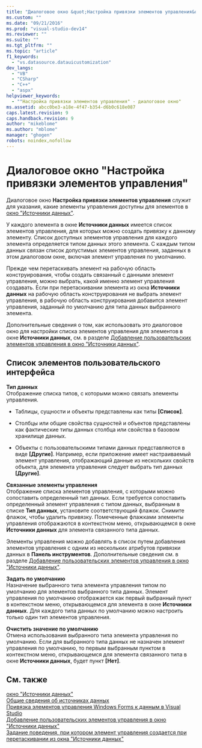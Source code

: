 ```yaml
---
title: "Диалоговое окно &quot;Настройка привязки элементов управления&quot; | Microsoft Docs"
ms.custom: ""
ms.date: "09/21/2016"
ms.prod: "visual-studio-dev14"
ms.reviewer: ""
ms.suite: ""
ms.tgt_pltfrm: ""
ms.topic: "article"
f1_keywords: 
  - "vs.datasource.datauicustomization"
dev_langs: 
  - "VB"
  - "CSharp"
  - "C++"
  - "aspx"
helpviewer_keywords: 
  - ""Настройка привязки элементов управления" - диалоговое окно"
ms.assetid: abcc0be3-a18e-4f47-b354-d6b0c618e087
caps.latest.revision: 9
caps.handback.revision: 9
author: "mikeblome"
ms.author: "mblome"
manager: "ghogen"
robots: noindex,nofollow
---
```

# Диалоговое окно &quot;Настройка привязки элементов управления&quot;
Диалоговое окно **Настройка привязки элементов управления** служит для указания, какие элементы управления доступны для элементов в [окно "Источники данных"](../Topic/Data%20Sources%20Window.md).  
  
 У каждого элемента в окне **Источники данных** имеется список элементов управления, для которых можно создать привязку к данному элементу.  Список доступных элементов управления для каждого элемента определяется типом данных этого элемента.  С каждым типом данных связан список допустимых элементов управления, заданных в этом диалоговом окне, включая элемент управления по умолчанию.  
  
 Прежде чем перетаскивать элемент на рабочую область конструирования, чтобы создать связанный с данными элемент управления, можно выбрать, какой именно элемент управления создавать.  Если при перетаскивании элемента из окна **Источники данных** на рабочую область конструирования не выбрать элемент управления, в рабочую область конструирования добавится элемент управления, заданный по умолчанию для типа данных выбранного элемента.  
  
 Дополнительные сведения о том, как использовать это диалоговое окно для настройки списка элементов управления для элементов в окне **Источники данных**, см. в разделе [Добавление пользовательских элементов управления в окно "Источники данных"](../data-tools/add-custom-controls-to-the-data-sources-window.md).  
  
## Список элементов пользовательского интерфейса  
 **Тип данных**  
 Отображение списка типов, с которыми можно связать элементы управления.  
  
-   Таблицы, сущности и объекты представлены как типы **\[Список\]**.  
  
-   Столбцы или общие свойства сущностей и объектов представлены как фактические типы данных столбца или свойства в базовом хранилище данных.  
  
-   Объекты с пользовательскими типами данных представляются в виде **\[Другие\]**.  Например, если приложение имеет настраиваемый элемент управления, отображающий данные из нескольких свойств объекта, для элемента управления следует выбрать тип данных **\[Другие\]**.  
  
 **Связанные элементы управления**  
 Отображение списка элементов управления, с которыми можно сопоставить определенный тип данных.  Если требуется сопоставить определенный элемент управления с типом данных, выбранным в списке **Тип данных**, установите соответствующий флажок.  Снимите флажок, чтобы удалить привязку.  Помеченные флажками элементы управления отображаются в контекстном меню, открывающемся в окне **Источники данных** для элемента связанного типа данных.  
  
 Элементы управления можно добавлять в список путем добавления элементов управления с одним из нескольких атрибутов привязки данных в **Панель инструментов**.  Дополнительные сведения см. в разделе [Добавление пользовательских элементов управления в окно "Источники данных"](../data-tools/add-custom-controls-to-the-data-sources-window.md).  
  
 **Задать по умолчанию**  
 Назначение выбранного типа элемента управления типом по умолчанию для элементов выбранного типа данных.  Элемент управления по умолчанию отображается как первый выбранный пункт в контекстном меню, открывающемся для элемента в окне **Источники данных**.  Для каждого типа данных по умолчанию можно настроить только один тип элементов управления.  
  
 **Очистить значение по умолчанию**  
 Отмена использования выбранного типа элемента управления по умолчанию.  Если для выбранного типа данных не назначен элемент управления по умолчанию, то первым выбранным пунктом в контекстном меню, открывающемся для элемента связанного типа в окне **Источники данных**, будет пункт **\[Нет\]**.  
  
## См. также  
 [окно "Источники данных"](../Topic/Data%20Sources%20Window.md)   
 [Общие сведения об источниках данных](../data-tools/add-new-data-sources.md)   
 [Привязка элементов управления Windows Forms к данным в Visual Studio](../data-tools/bind-windows-forms-controls-to-data-in-visual-studio.md)   
 [Добавление пользовательских элементов управления в окно "Источники данных"](../data-tools/add-custom-controls-to-the-data-sources-window.md)   
 [Задание поведения, при котором элемент управления создается при перетаскивании из окна "Источники данных"](../data-tools/set-the-control-to-be-created-when-dragging-from-the-data-sources-window.md)